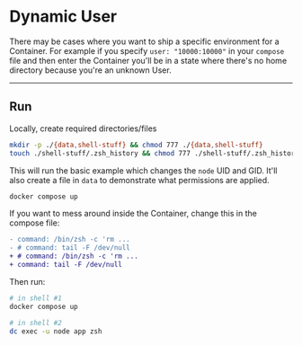 # Dynamic User

There may be cases where you want to ship a specific environment for a Container. For example if you specify `user: "10000:10000"` in your `compose` file and then enter the Container you'll be in a state where there's no home directory because you're an unknown User.

---

## Run

Locally, create required directories/files
```sh
mkdir -p ./{data,shell-stuff} && chmod 777 ./{data,shell-stuff}
touch ./shell-stuff/.zsh_history && chmod 777 ./shell-stuff/.zsh_history
```

This will run the basic example which changes the `node` UID and GID. It'll also create a file in `data` to demonstrate what permissions are applied.
```sh
docker compose up
```

If you want to mess around inside the Container, change this in the compose file:
```diff
- command: /bin/zsh -c 'rm ...
- # command: tail -F /dev/null
+ # command: /bin/zsh -c 'rm ...
+ command: tail -F /dev/null
```
Then run:
```sh
# in shell #1
docker compose up

# in shell #2
dc exec -u node app zsh
```
